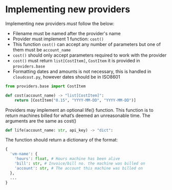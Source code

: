 # Implementing new providers

Implementing new providers *must* follow the below:

* Filename must be named after the provider's name
* Provider must implement 1 function: `cost()`
* This function `cost()` can accept any number of parameters but one of them must be `account_name`
* `cost()` should only accept parameters required to work with the provider
* `cost()` must return `list[CostItem]`, `CostItem` it is provided in `providers.base`
* Formatting dates and amounts is not necessary, this is handled in `cloudcost.py`, however dates should be in ISO8601

```python
from providers.base import CostItem

def cost(account_name) -> "list[CostItem]":
    return [CostItem("0.15", "YYYY-MM-DD", "YYYY-MM-DD")]
```

Providers may implement an optional life() function. This function is to return machines billed for what’s deemed an unreasonable time. The arguments are the same as cost()

```python
def life(account_name: str, api_key) -> "dict":
```

The function should return a dictionary of the format:

```python
{
  'vm-name': {
    'hours': float, # Hours machine has been alive
    'bill': str, # Invoice/bill no. the machine was billed on
    'account': str, # The account this machine was billed on
  },
  ...
}
```
